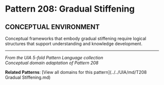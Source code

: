 # Pattern 208: Gradual Stiffening

## CONCEPTUAL ENVIRONMENT

Conceptual frameworks that embody gradual stiffening require logical structures that support understanding and knowledge development.

---

*From the UIA 5-fold Pattern Language collection*  
*Conceptual domain adaptation of Pattern 208*

**Related Patterns**: [View all domains for this pattern](../../UIA/md/T208 Gradual Stiffening.md)